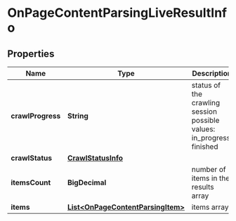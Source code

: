 

# OnPageContentParsingLiveResultInfo


## Properties

| Name | Type | Description | Notes |
|------------ | ------------- | ------------- | -------------|
|**crawlProgress** | **String** | status of the crawling session possible values: in_progress, finished |  [optional] |
|**crawlStatus** | [**CrawlStatusInfo**](CrawlStatusInfo.md) |  |  [optional] |
|**itemsCount** | **BigDecimal** | number of items in the results array |  [optional] |
|**items** | [**List&lt;OnPageContentParsingItem&gt;**](OnPageContentParsingItem.md) | items array |  [optional] |



